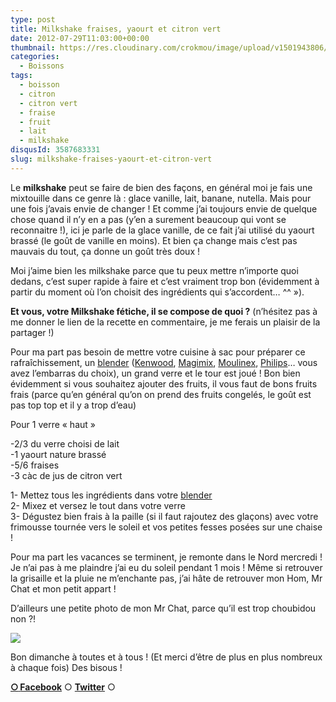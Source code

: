 ```yaml
---
type: post
title: Milkshake fraises, yaourt et citron vert
date: 2012-07-29T11:03:00+00:00
thumbnail: https://res.cloudinary.com/crokmou/image/upload/v1501943806/20120626_milkshake_fraise_yaourt_citron_0008.jpg
categories: 
  - Boissons
tags: 
  - boisson
  - citron
  - citron vert
  - fraise
  - fruit
  - lait
  - milkshake
disqusId: 3587683331
slug: milkshake-fraises-yaourt-et-citron-vert
---
```


Le **milkshake** peut se faire de bien des façons, en général moi je fais une mixtouille dans ce genre là : glace vanille, lait, banane, nutella. Mais pour une fois j’avais envie de changer ! Et comme j’ai toujours envie de quelque chose quand il n’y en a pas (y’en a surement beaucoup qui vont se reconnaitre !), ici je parle de la glace vanille, de ce fait j’ai utilisé du yaourt brassé (le goût de vanille en moins). Et bien ça change mais c’est pas mauvais du tout, ça donne un goût très doux !

Moi j’aime bien les milkshake parce que tu peux mettre n’importe quoi dedans, c’est super rapide à faire et c’est vraiment trop bon (évidemment à partir du moment où l’on choisit des ingrédients qui s’accordent… ^^ »).

**Et vous, votre Milkshake fétiche, il se compose de quoi ?** (n’hésitez pas à me donner le lien de la recette en commentaire, je me ferais un plaisir de la partager !)

Pour ma part pas besoin de mettre votre cuisine à sac pour préparer ce rafraîchissement, un [blender](http://www.rueducommerce.fr/m/pl/malid:9633603) ([Kenwood](http://www.rueducommerce.fr/~kenwood), [Magimix](http://www.rueducommerce.fr/~magimix), [Moulinex](http://www.rueducommerce.fr/~moulinex), [Philips](http://www.rueducommerce.fr/~philips)… vous avez l’embarras du choix), un grand verre et le tour est joué ! Bon bien évidemment si vous souhaitez ajouter des fruits, il vous faut de bons fruits frais (parce qu’en général qu’on on prend des fruits congelés, le goût est pas top top et il y a trop d’eau)

Pour 1 verre « haut »

-2/3 du verre choisi de lait  
-1 yaourt nature brassé  
-5/6 fraises  
-3 càc de jus de citron vert

1- Mettez tous les ingrédients dans votre [blender](http://www.rueducommerce.fr/m/pl/malid:9633603)  
2- Mixez et versez le tout dans votre verre  
3- Dégustez bien frais à la paille (si il faut rajoutez des glaçons) avec votre frimousse tournée vers le soleil et vos petites fesses posées sur une chaise !

Pour ma part les vacances se terminent, je remonte dans le Nord mercredi ! Je n’ai pas à me plaindre j’ai eu du soleil pendant 1 mois ! Même si retrouver la grisaille et la pluie ne m’enchante pas, j’ai hâte de retrouver mon Hom, Mr Chat et mon petit appart !

D’ailleurs une petite photo de mon Mr Chat, parce qu’il est trop choubidou non ?!

[![](http://3.bp.blogspot.com/--pfOF4vECfU/UBUIxg8WNgI/AAAAAAAACww/e_-e0AntWgA/s400/481985_373430912724107_1787087041_n.jpg)](http://3.bp.blogspot.com/--pfOF4vECfU/UBUIxg8WNgI/AAAAAAAACww/e_-e0AntWgA/s1600/481985_373430912724107_1787087041_n.jpg)

Bon dimanche à toutes et à tous ! (Et merci d’être de plus en plus nombreux à chaque fois) Des bisous !

[**○<span style="font-size: xx-small; margin: 0px; outline: 0px; padding: 0px;"><span style="font-family: Arial, Helvetica, sans-serif; margin: 0px; outline: 0px; padding: 0px;"> </span></span>Facebook**](https://www.facebook.com/pages/CroKMou/148093255259077) ○ [**Twitter**](https://twitter.com/Crokmou) ○